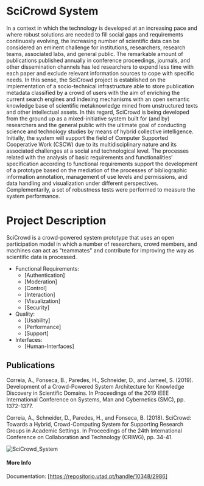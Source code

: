 SciCrowd System
===========================================

In a context in which the technology is developed at an increasing pace and where robust solutions are needed to fill social gaps and requirements continuosly evolving, the increasing number of scientific data can be considered an eminent challenge for institutions, researchers, research teams, associated labs, and general public. The remarkable amount of publications published annually in conference proceedings, journals, and other dissemination channels has led researchers to expend less time with each paper and exclude relevant information sources to cope with specific needs. In this sense, the SciCrowd project is established on the implementation of a socio-technical infrastructure able to store publication metadata classified by a crowd of users with the aim of enriching the current search engines and indexing mechanisms with an open semantic knowledge base of scientific metaknowledge mined from unstructured texts and other intellectual assets. In this regard, SciCrowd is being developed from the ground up as a mixed-initiative system built for (and by) researchers and the general public with the ultimate goal of conducting science and technology studies by means of hybrid collective intelligence. Initially, the system will support the field of Computer Supported Cooperative Work (CSCW) due to its multidisciplinary nature and its associated challenges at a social and technological level. The processes related with the analysis of basic requirements and functionalities’ specification according to functional requirements support the development of a prototype based on the mediation of the processes of bibliographic information annotation, management of use levels and permissions, and data handling and visualization under different perspectives. Complementarily, a set of robustness tests were performed to measure the system performance.

# Project Description

SciCrowd is a crowd-powered system prototype that uses an open participation model in which a number of researchers, crowd members, and machines can act as "teammates" and contribute for improving the way as scientific data is processed.

- Functional Requirements:
  - [Authentication]
  - [Moderation]
  - [Control]
  - [Interaction]
  - [Visualization]
  - [Security]  
- Quality:
  - [Usability]
  - [Performance]
  - [Support]
- Interfaces:
  - [Human-Interfaces]

## Publications

Correia, A., Fonseca, B., Paredes, H., Schneider, D., and Jameel, S. (2019). Development of a Crowd-Powered System Architecture for Knowledge Discovery in Scientific Domains. In Proceedings of the 2019 IEEE International Conference on Systems, Man and Cybernetics (SMC), pp. 1372-1377.

Correia, A., Schneider, D., Paredes, H., and Fonseca, B. (2018). SciCrowd: Towards a Hybrid, Crowd-Computing System for Supporting Research Groups in Academic Settings. In Proceedings of the 24th International Conference on Collaboration and Technology (CRIWG), pp. 34-41.

![SciCrowd_System](https://user-images.githubusercontent.com/3758981/165169908-5dd7b3e5-ce9d-462d-a601-86eea441a65d.png)

#### More Info

Documentation: [https://repositorio.utad.pt/handle/10348/2986]
